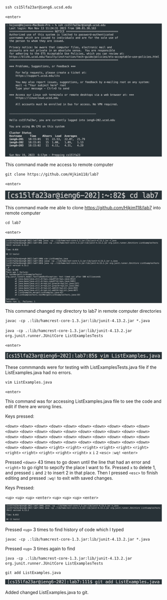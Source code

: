 ```
ssh cs15lfa23ar@ieng6.ucsd.edu 
```
`<enter>`

![Image](lab4_1.png)

This command made me access to remote computer

```
git clone https://github.com/Hjkim118/lab7 
```
`<enter>`

![Image](lab4_2.png)

This command made me able to clone https://github.com/Hjkim118/lab7 into remote computer

```
cd lab7
```
`<enter>`

![Image](lab4_3.png)

This command changed my directory to lab7 in remote computer directories

```
javac -cp .:lib/hamcrest-core-1.3.jar:lib/junit-4.13.2.jar *.java

java -cp .:lib/hamcrest-core-1.3.jar:lib/junit-4.13.2.jar org.junit.runner.JUnitCore ListExamplesTests
```
`<enter>`

![Image](lab4_4.png)

These commmands were for testing with ListExamplesTests.java file if the ListExamples.java had no errors.

```
vim ListExamples.java
```
`<enter>`

This command was for accessing ListExamples.java file to see the code and edit if there are wrong lines.

Keys pressed:

`<down>` `<down>` `<down>` `<down>` `<down>` `<down>` `<down>` `<down>` `<down>` `<down>` `<down>` `<down>` `<down>` `<down>` `<down>` `<down>` `<down>` `<down>` `<down>` `<down>` `<down>` `<down>` `<down>` `<down>` `<down>` `<down>` `<down>` `<down>` `<down>` `<down>` `<down>` `<down>` `<down>` `<down>` `<down>` `<down>` `<down>` `<down>` `<down>` `<down>` `<down>` `<down>` `<down>` 
`<right>` `<right>` `<right>` `<right>` `<right>` `<right>` `<right>` `<right>` `<right>` `<right>` `<right>` 
`x` `i` `2` `<esc>` `:wq!` 
`<enter>`

Pressed `<down>` 43 times to go down until the line that had an error and `<right>` to go right to sepcify the place I want to fix. Pressed `x` to delete 1, and pressed `i` and `2` to insert 2 in that place.
Then I pressed `<esc>` to finish editing and pressed `:wq!` to exit with saved changes.

Keys Pressed:

`<up>` `<up>` `<up>` `<enter>`
`<up>` `<up>` `<up>` `<enter>` 

![Image](lab4_5.png)

Pressed `<up>` 3 times to find history of code which I typed 
```
javac -cp .:lib/hamcrest-core-1.3.jar:lib/junit-4.13.2.jar *.java
```

Pressed `<up>` 3 times again to find 
```
java -cp .:lib/hamcrest-core-1.3.jar:lib/junit-4.13.2.jar org.junit.runner.JUnitCore ListExamplesTests
```

```
git add ListExamples.java
```

![Image](lab4_6.png)

Added changed ListExamples.java to git.
